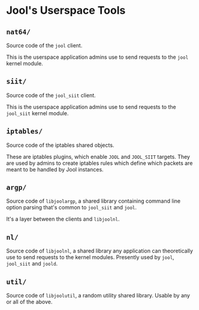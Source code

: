 # Jool's Userspace Tools

## `nat64/`

Source code of the `jool` client.

This is the userspace application admins use to send requests to the `jool` kernel module.

## `siit/`

Source code of the `jool_siit` client.

This is the userspace application admins use to send requests to the `jool_siit` kernel module.

## `iptables/`

Source code of the iptables shared objects.

These are iptables plugins, which enable `JOOL` and `JOOL_SIIT` targets. They are used by admins to create iptables rules which define which packets are meant to be handled by Jool instances.

## `argp/`

Source code of `libjoolargp`, a shared library containing command line option parsing that's common to `jool_siit` and `jool`.

It's a layer between the clients and `libjoolnl`.

## `nl/`

Source code of `libjoolnl`, a shared library any application can theoretically use to send requests to the kernel modules. Presently used by `jool`, `jool_siit` and `joold`.

## `util/`

Source code of `libjoolutil`, a random utility shared library. Usable by any or all of the above.
